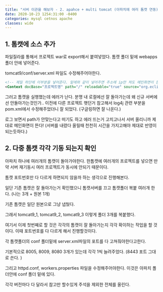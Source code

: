 ```yaml
---
title: "서버 이관을 해보자 - 2. apahce + multi tomcat (아파치에 여러 톰캣 연동)"
date: 2020-10-23 1254:31:00 -0400
categories: mysql cetnos apache
classes: wide
---
```


## 1. 톰캣에 소스 추가

파일질라를 통해서 프로젝트 war로 export해서 붙여넣었다. 톰캣 폴더 밑에 webapps 폴더 안에 넣어준다.

tomcat9/conf/server.xml 파일도 수정해주어야한다. 

```xml
<!-- 제일 하단에 이부분을 넣어준다. 밑에와 같이 넣어주면 주소에 ip만 쳐도 메인화면이 뜬다. -->
<Context docBase="프로젝트명" path="/" reloadable="true" source="org.eclipse.jst.jee.server:프로젝트명"/></Host>
```

그러고 톰캣을 실행했는데 에러가 난다. 분명 내 로컬에선 잘 돌아가는데 왜 신규 서버에선 안돌아가는것인가.. 이전에 다른 프로젝트 햇던거 참고해서 log4j 관련 부분을 pom.xml에서 수정해주었더니 잘 되었다.
(구글링하면 잘 나온다.)

로그 보면서 path가 안맞는다고 떠기도 하고 에러 뜨는거 고치고나서 서버 올리니까 제대로 메인화면이 뜬다! (서버를 내렸다 올릴때 천천히 시간을 가지고해야 제대로 반영이 되는듯하다.)

## 2. 다중 톰캣 각각 기동 되는지 확인

아파치 하나에 여러개의 톰캣이 돌아가야한다. 한톰캣에 여러개의 프로젝트를 넣으면 만약 서버 재기동시 여러 프로젝트가 동시에 안되기 때문이다.

톰캣 포트번호만 다 다르게 하면되지 않을까 하는 생각으로 진행해본다.

일단 기존 톰캣은 잘 돌아가는거 확인했으니 톰캣서버를 끄고 톰캣폴더 복붙 여러개 한다. (나는 3개 + 원본 1개)

기존 톰캣은 일단 원본으로 그냥 냅뒀다.

그래서 tomcat9_1, tomcat9_2, tomcat9_3 이렇게 폴더 3개를 복붙했다.

여기서 이제 첫번째로 할 것은 각각의 톰캣이 잘 돌아가는지 각각 확이하는 작업을 할 것이다. 이때 포트번호를 다 다르게 해서 진행할것이다.

각 톰캣폴더의 conf 폴더밑에 server.xml파일의 포트를 다 고쳐줘야한다고한다.

기본적으로 8005, 8009, 8080 3개가 있는데 각각 1씩 늘려주었다. (8443 포트 그대로 쓴다. )

그리고 httpd.conf, workers.properties 파일을 수정해주어야한다. 이것은 아파치 폴더안에 conf 폴더 밑에 있다.

각각 버전마다 다 달라서 참고만 할수있게 주석을 제외한 전체를 올린다.




